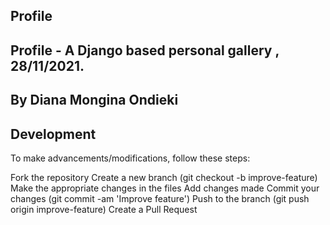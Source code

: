 ## Profile

## Profile - A Django based personal gallery , 28/11/2021.

## By Diana Mongina Ondieki

## Development

To make advancements/modifications, follow these steps:

Fork the repository
Create a new branch (git checkout -b improve-feature)
Make the appropriate changes in the files
Add changes made
Commit your changes (git commit -am 'Improve feature')
Push to the branch (git push origin improve-feature)
Create a Pull Request
